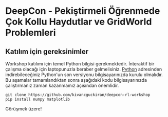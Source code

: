# DeepCon - Pekiştirmeli Öğrenmede Çok Kollu Haydutlar ve GridWorld Problemleri

## Katılım için gereksinimler

Workshop katılımı için temel Python bilgisi gerekmektedir. İnteraktif bir çalışma olacağı için laptopunuzla beraber gelmelisiniz. [Python](https://www.python.org/downloads/) adresinden indirebileceğiniz Python'un son versiyonu bilgisayarınızda kurulu olmalıdır. Bu aşamalar tamamlandıktan sonra aşağıdaki kodu bilgisayarınızda çalıştırmanız zaman kazanmamız açısından önemlidir.

```
git clone https://github.com/kivancguckiran/deepcon-rl-workshop
pip install numpy matplotlib
```

Görüşmek üzere!
